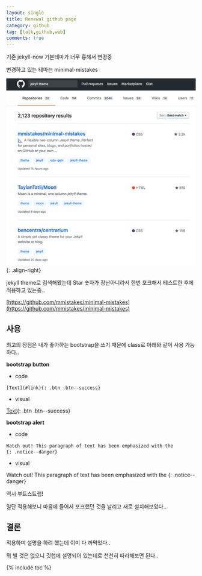 ```yaml
---
layout: single
title: Renewal github page
category: github
tag: [talk,github,web]
comments: true
---
```


기존 jekyll-now 기본테마가 너무 흉해서 변경중

변경하고 있는 테마는 minimal-mistakes

![alt theme](/images/talk/1.png){: .align-right}

jekyll theme로 검색해봤는데 Star 숫자가 장난아니라서 한번 포크해서 테스트한 후에 적용하고 있는중..

[https://github.com/mmistakes/minimal-mistakes](https://github.com/mmistakes/minimal-mistakes)

## 사용

최고의 장점은 내가 좋아하는 bootstrap을 쓰기 때문에 class로 아래와 같이 사용 가능하다..

**bootstrap button**

- code  

```text
[Text](#link){: .btn .btn--success}
```

- visual  

[Text](#link){: .btn .btn--success}

**bootstrap alert**

- code  

```text
Watch out! This paragraph of text has been emphasized with the
{: .notice--danger}
```

- visual  

Watch out! This paragraph of text has been emphasized with the
{: .notice--danger}

역시 부트스트랩!

일단 적용해보니 마음에 들어서 포크했던 것을 날리고 새로 설치해보았다..

## 결론

적용하며 설명을 하려 했는데 이미 다 까먹었다..
  
뭐 별 것은 없으니 깃헙에 설명되어 있는데로 천천히 따라해보면 된다..

{% include toc %}